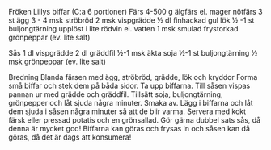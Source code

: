 Fröken Lillys biffar (C:a 6 portioner)
Färs 4-500 g älgfärs el. mager nötfärs 
3 st ägg 
3 - 4 msk ströbröd 
2 msk vispgrädde 
½ dl finhackad gul lök 
½ -1 st buljongtärning upplöst i lite rödvin el. vatten 
1 msk smulad frystorkad grönpeppar 
(ev. lite salt)

Sås 
1 dl vispgrädde 
2 dl gräddfil 
½-1 msk äkta soja 
½-1 st buljongtärning 
½ msk grönpeppar 
(ev. lite salt)

Bredning 
Blanda färsen med ägg, ströbröd, grädde, lök och kryddor 
Forma små biffar och stek dem på båda sidor. Ta upp biffarna. 
Till såsen vispas pannan ur med grädde och gräddfil. 
Tillsätt soja, buljongtärning, grönpepper och låt sjuda några minuter. 
Smaka av. 
Lägg i biffarna och låt dem sjuda i såsen några minuter så att de blir varma. Servera med kokt färsk eller pressad potatis och en grönsallad. 
Gör gärna dubbel sats sås, då denna är mycket god! 
Biffarna kan göras och frysas in och såsen kan då göras, då det är dags att konsumera!
